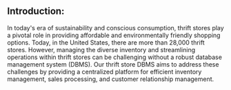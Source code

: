 ## Introduction: 

In today's era of sustainability and conscious consumption, thrift stores play a pivotal role in providing affordable and environmentally friendly shopping options. Today, in the United States, there are more than 28,000 thrift stores. However, managing the diverse inventory and streamlining operations within thrift stores can be challenging without a robust database management system (DBMS). Our thrift store DBMS aims to address these challenges by providing a centralized platform for efficient inventory management, sales processing, and customer relationship management.
